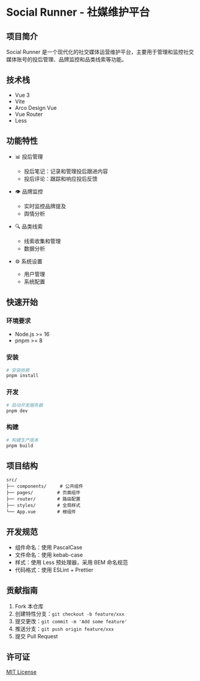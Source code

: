 # Social Runner - 社媒维护平台

## 项目简介

Social Runner 是一个现代化的社交媒体运营维护平台，主要用于管理和监控社交媒体账号的投后管理、品牌监控和品类线索等功能。

## 技术栈

- Vue 3
- Vite
- Arco Design Vue
- Vue Router
- Less

## 功能特性

- 📊 投后管理
  - 投后笔记：记录和管理投后跟进内容
  - 投后评论：跟踪和响应投后反馈

- 👁️ 品牌监控
  - 实时监控品牌提及
  - 舆情分析

- 🔍 品类线索
  - 线索收集和管理
  - 数据分析

- ⚙️ 系统设置
  - 用户管理
  - 系统配置

## 快速开始

### 环境要求

- Node.js >= 16
- pnpm >= 8

### 安装

```bash
# 安装依赖
pnpm install
```

### 开发

```bash
# 启动开发服务器
pnpm dev
```

### 构建

```bash
# 构建生产版本
pnpm build
```

## 项目结构

```
src/
├── components/     # 公共组件
├── pages/         # 页面组件
├── router/        # 路由配置
├── styles/        # 全局样式
└── App.vue        # 根组件
```

## 开发规范

- 组件命名：使用 PascalCase
- 文件命名：使用 kebab-case
- 样式：使用 Less 预处理器，采用 BEM 命名规范
- 代码格式：使用 ESLint + Prettier

## 贡献指南

1. Fork 本仓库
2. 创建特性分支：`git checkout -b feature/xxx`
3. 提交更改：`git commit -m 'Add some feature'`
4. 推送分支：`git push origin feature/xxx`
5. 提交 Pull Request

## 许可证

[MIT License](LICENSE) 